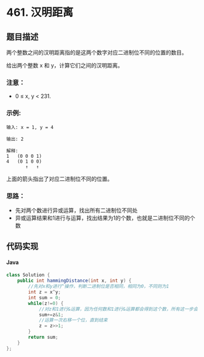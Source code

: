 # 461. 汉明距离

## 题目描述
两个整数之间的汉明距离指的是这两个数字对应二进制位不同的位置的数目。

给出两个整数 x 和 y，计算它们之间的汉明距离。

### 注意：
 - 0 ≤ x, y < 231.

### 示例:
```
输入: x = 1, y = 4

输出: 2

解释:
1   (0 0 0 1)
4   (0 1 0 0)
       ↑   ↑
```

上面的箭头指出了对应二进制位不同的位置。

### 思路：
- 先对两个数进行异或运算，找出所有二进制位不同处
- 异或运算结果和1进行与运算，找出结果为1的个数，也就是二进制位不同的个数





## 代码实现
#### Java
```Java
class Solution {
    public int hammingDistance(int x, int y) {
        //先对x和y进行^操作，判断二进制位是否相同，相同为0，不同则为1
		int z = x^y;
		int sum = 0;
		while(z!=0) {
			//对z和1进行&运算，因为任何数和1进行&运算都会得到这个数，所有这一步会得到1的个数，也就得到了x和y二进制位不同的个数
			sum+=z&1;
			//运算一次右移一个位，直到结束
			z = z>>1;
		}
		return sum;
    }
};
```